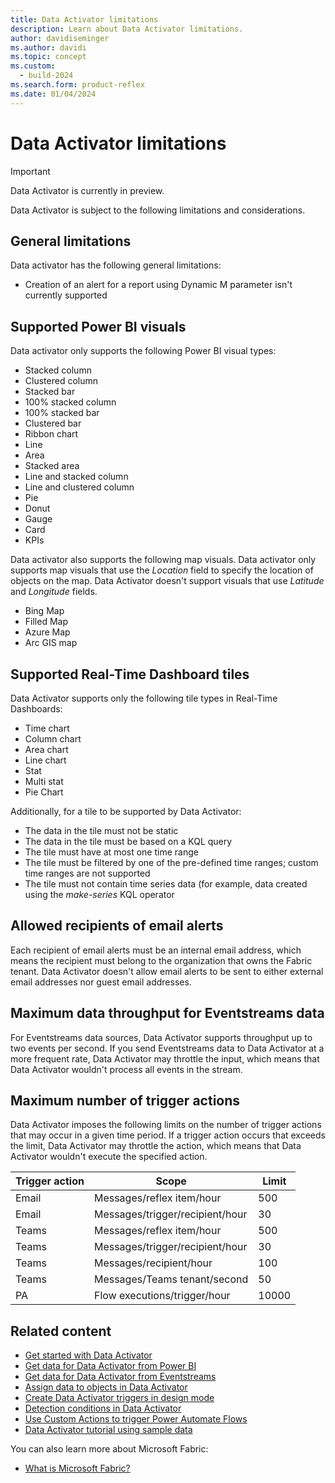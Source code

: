 ```yaml
---
title: Data Activator limitations
description: Learn about Data Activator limitations.
author: davidiseminger
ms.author: davidi
ms.topic: concept
ms.custom:
  - build-2024
ms.search.form: product-reflex
ms.date: 01/04/2024
---
```


# Data Activator limitations

> [!IMPORTANT]
> Data Activator is currently in preview.

Data Activator is subject to the following limitations and considerations.

## General limitations

Data activator has the following general limitations:

* Creation of an alert for a report using Dynamic M parameter isn't currently supported

## Supported Power BI visuals

Data activator only supports the following Power BI visual types:

* Stacked column
* Clustered column
* Stacked bar
* 100% stacked column
* 100% stacked bar
* Clustered bar
* Ribbon chart
* Line
* Area
* Stacked area
* Line and stacked column
* Line and clustered column
* Pie
* Donut
* Gauge
* Card
* KPIs

Data activator also supports the following map visuals. Data activator only supports map visuals that use the *Location* field to specify the location of objects on the map. Data Activator doesn't support visuals that use *Latitude* and *Longitude* fields.

* Bing Map
* Filled Map
* Azure Map
* Arc GIS map

## Supported Real-Time Dashboard tiles

Data Activator supports only the following tile types in Real-Time Dashboards:

* Time chart
* Column chart
* Area chart
* Line chart
* Stat
* Multi stat
* Pie Chart

Additionally, for a tile to be supported by Data Activator:
* The data in the tile must not be static
* The data in the tile must be based on a KQL query
* The tile must have at most one time range
* The tile must be filtered by one of the pre-defined time ranges; custom time ranges are not supported
* The tile must not contain time series data (for example, data created using the *make-series* KQL operator

  



## Allowed recipients of email alerts

Each recipient of email alerts must be an internal email address, which means the recipient must belong to the organization that owns the Fabric tenant. Data Activator doesn't allow email alerts to be sent to either external email addresses nor guest email addresses.

## Maximum data throughput for Eventstreams data

For Eventstreams data sources, Data Activator supports throughput up to two events per second. If you send Eventstreams data to Data Activator at a more frequent rate, Data Activator may throttle the input, which means that Data Activator wouldn't process all events in the stream.

## Maximum number of trigger actions

Data Activator imposes the following limits on the number of trigger actions that may occur in a given time period. If a trigger action occurs that exceeds the limit, Data Activator may throttle the action, which means that Data Activator wouldn't execute the specified action.


|Trigger action  |Scope  |Limit  |
|---------|---------|---------|
|Email     |Messages/reflex item/hour         |500        |
|Email     |Messages/trigger/recipient/hour   |30         |
|Teams     |Messages/reflex item/hour         |500        |
|Teams     |Messages/trigger/recipient/hour   |30         |
|Teams     |Messages/recipient/hour           |100        |
|Teams     |Messages/Teams tenant/second      |50         |
|PA        |Flow executions/trigger/hour      |10000      |


## Related content

* [Get started with Data Activator](data-activator-get-started.md)
* [Get data for Data Activator from Power BI](data-activator-get-data-power-bi.md)
* [Get data for Data Activator from Eventstreams](data-activator-get-data-eventstreams.md)
* [Assign data to objects in Data Activator](data-activator-assign-data-objects.md)
* [Create Data Activator triggers in design mode](data-activator-create-triggers-design-mode.md)
* [Detection conditions in Data Activator](data-activator-detection-conditions.md)
* [Use Custom Actions to trigger Power Automate Flows](data-activator-trigger-power-automate-flows.md)
* [Data Activator tutorial using sample data](data-activator-tutorial.md)

You can also learn more about Microsoft Fabric:

* [What is Microsoft Fabric?](../get-started/microsoft-fabric-overview.md)
